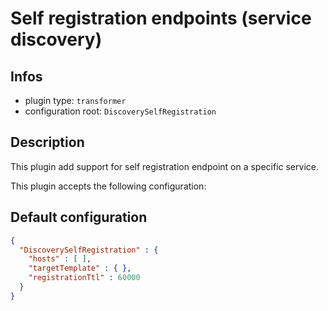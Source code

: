 
# Self registration endpoints (service discovery)

## Infos

* plugin type: `transformer`
* configuration root: `DiscoverySelfRegistration`

## Description

This plugin add support for self registration endpoint on a specific service.

This plugin accepts the following configuration:



## Default configuration

```json
{
  "DiscoverySelfRegistration" : {
    "hosts" : [ ],
    "targetTemplate" : { },
    "registrationTtl" : 60000
  }
}
```





